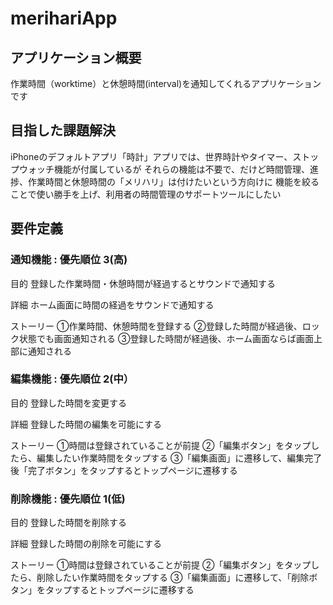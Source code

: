# merihariApp


## アプリケーション概要

作業時間（worktime）と休憩時間(interval)を通知してくれるアプリケーションです


## 目指した課題解決

iPhoneのデフォルトアプリ「時計」アプリでは、世界時計やタイマー、ストップウォッチ機能が付属しているが
それらの機能は不要で、だけど時間管理、進捗、作業時間と休憩時間の「メリハリ」は付けたいという方向けに
機能を絞ることで使い勝手を上げ、利用者の時間管理のサポートツールにしたい


## 要件定義

### 通知機能 : 優先順位 3(高)

目的
登録した作業時間・休憩時間が経過するとサウンドで通知する

詳細
ホーム画面に時間の経過をサウンドで通知する

ストーリー
①作業時間、休憩時間を登録する
②登録した時間が経過後、ロック状態でも画面通知される
③登録した時間が経過後、ホーム画面ならば画面上部に通知される


### 編集機能 : 優先順位 2(中）

目的
登録した時間を変更する

詳細
登録した時間の編集を可能にする

ストーリー
①時間は登録されていることが前提
②「編集ボタン」をタップしたら、編集したい作業時間をタップする
③「編集画面」に遷移して、編集完了後「完了ボタン」をタップするとトップページに遷移する


### 削除機能 : 優先順位 1(低)

目的
登録した時間を削除する

詳細
登録した時間の削除を可能にする

ストーリー
①時間は登録されていることが前提
②「編集ボタン」をタップしたら、削除したい作業時間をタップする
③「編集画面」に遷移して、「削除ボタン」をタップするとトップページに遷移する
